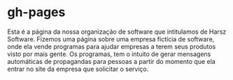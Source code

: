 # gh-pages

Esta é a página da nossa organização de software que intitulamos de Harsz Software. Fizemos uma página sobre uma empresa fictícia de software, onde ela vende programas para ajudar empresas a terem seus produtos visto por mais gente. Os programas, tem o intuito de gerar mensagens automáticas de propagandas para pessoas a partir do momento que ela entrar no site da empresa que solicitar o serviço.
